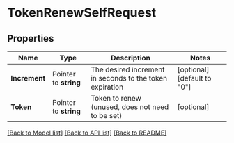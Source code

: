 # TokenRenewSelfRequest


## Properties

Name | Type | Description | Notes
------------ | ------------- | ------------- | -------------
**Increment** | Pointer to **string** | The desired increment in seconds to the token expiration | [optional] [default to "0"]
**Token** | Pointer to **string** | Token to renew (unused, does not need to be set) | [optional] 





[[Back to Model list]](../README.md#documentation-for-models) [[Back to API list]](../README.md#documentation-for-api-endpoints) [[Back to README]](../README.md)


